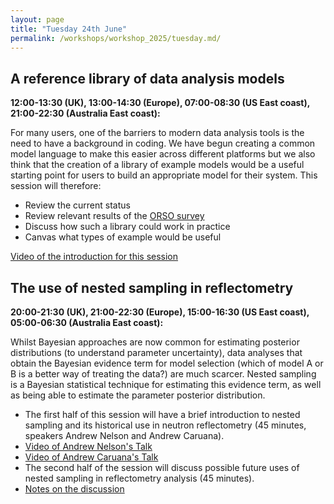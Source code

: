 ```yaml
---
layout: page
title: "Tuesday 24th June"
permalink: /workshops/workshop_2025/tuesday.md/
---
```


## A reference library of data analysis models
**12:00-13:30 (UK), 13:00-14:30 (Europe), 07:00-08:30 (US East coast), 21:00-22:30 (Australia East coast):**

For many users, one of the barriers to modern data analysis tools is the need to have a background in coding. We have begun creating a common model language to make this easier across different platforms but we also think that the creation of a library of example models would be a useful starting point for users to build an appropriate model for their system. This session will therefore:
- Review the current status
- Review relevant results of the [ORSO survey](https://forms.office.com/pages/responsepage.aspx?id=HDZmP36oWEGPYZnoLbPKyGNjGj0JBmlFoh6F5vEqATRUNUlaNjU1Mk9CUEFBMElSMVBVMVkyNFFVUC4u&route=shorturl)
- Discuss how such a library could work in practice
- Canvas what types of example would be useful

[Video of the introduction for this session](https://youtu.be/oAH7qgZPWNU)

## The use of nested sampling in reflectometry
**20:00-21:30 (UK), 21:00-22:30 (Europe), 15:00-16:30 (US East coast), 05:00-06:30 (Australia East coast):** 

Whilst Bayesian approaches are now common for estimating posterior distributions (to understand parameter uncertainty), data analyses that obtain the Bayesian evidence term for model selection (which of model A or B is a better way of treating the data?) are much scarcer. Nested sampling is a Bayesian statistical technique for estimating this evidence term, as well as being able to estimate the parameter posterior distribution.
- The first half of this session will have a brief introduction to nested sampling and its historical use in neutron reflectometry (45 minutes, speakers Andrew Nelson and Andrew Caruana).
- [Video of Andrew Nelson's Talk](https://youtu.be/4iOahSFktC0)
- [Video of Andrew Caruana's Talk](https://youtu.be/fGhcBe4YHhc)
- The second half of the session will discuss possible future uses of nested sampling in reflectometry analysis (45 minutes).
- [Notes on the discussion](https://github.com/reflectivity/reflectivity.github.io/blob/f258e3be6155bce8bb113d8c976f1768dd38c99c/workshops/workshop_2025/ORSO_notes_Nested_Sampling.pdf)
